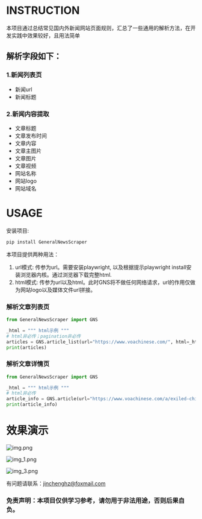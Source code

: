 # INSTRUCTION
本项目通过总结常见国内外新闻网站页面规则，汇总了一些通用的解析方法，在开发实践中效果较好，且用法简单

## 解析字段如下：
### 1.新闻列表页
- 新闻url
- 新闻标题

### 2.新闻内容提取 
- 文章标题
- 文章发布时间
- 文章内容
- 文章主图片
- 文章图片
- 文章视频
- 网站名称
- 网站logo
- 网站域名

# USAGE
安装项目:
```bash
pip install GeneralNewsScraper
```

本项目提供两种用法：
1. url模式: 传参为url。需要安装playwright, 以及根据提示playwright install安装浏览器内核。通过浏览器下载完整html.
2. html模式: 传参为url以及html。此时GNS将不做任何网络请求，url的作用仅做为网站logo以及媒体文件url拼接。


### 解析文章列表页
```python
from GeneralNewsScraper import GNS

_html = """ html示例 """
# html非必传；pagination非必传
articles = GNS.article_list(url="https://www.voachinese.com/", html=_html, pagination=1)
print(articles)

```

### 解析文章详情页
```python
from GeneralNewsScraper import GNS

_html = """ html示例 """
# html非必传
article_info = GNS.article(url="https://www.voachinese.com/a/exiled-chinese-businessman-guo-s-trial-nears-close/7693596.html", html=_html)
print(article_info)

```
# 效果演示
![img.png](./static/img.png)

![img_1.png](./static/img_1.png)

![img_3.png](./static/img_3.png)

有问题请联系：jinchenghz@foxmail.com

### 免责声明：本项目仅供学习参考，请勿用于非法用途，否则后果自负。
